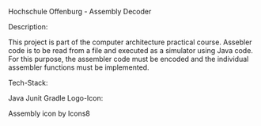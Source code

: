 Hochschule Offenburg - Assembly Decoder

Description:

This project is part of the computer architecture practical course. Assebler code is to be read from a file and executed as a simulator using Java code. For this purpose, the assembler code must be encoded and the individual assembler functions must be implemented.

Tech-Stack:

Java
Junit
Gradle
Logo-Icon:

Assembly icon by Icons8
